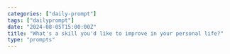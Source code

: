 ```yaml
---
categories: ["daily-prompt"]
tags: ["dailyprompt"]
date: "2024-08-05T15:00:00Z"
title: "What's a skill you'd like to improve in your personal life?"
type: "prompts"
---
```

